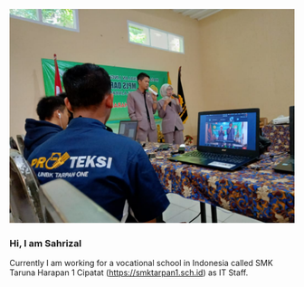 ![Sahrizal's profile picture](https://github.com/sahrizalaf/sahrizalaf/blob/master/profile_pict.jpg)

### Hi, I am Sahrizal
Currently I am working for a vocational school in Indonesia called SMK Taruna Harapan 1 Cipatat (https://smktarpan1.sch.id) as IT Staff.
